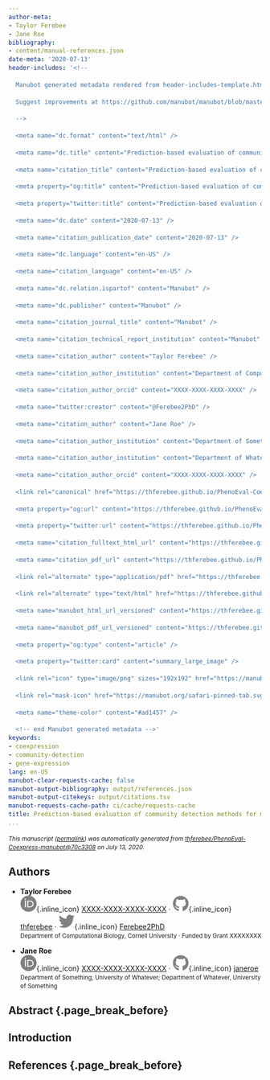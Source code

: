 ```yaml
---
author-meta:
- Taylor Ferebee
- Jane Roe
bibliography:
- content/manual-references.json
date-meta: '2020-07-13'
header-includes: '<!--

  Manubot generated metadata rendered from header-includes-template.html.

  Suggest improvements at https://github.com/manubot/manubot/blob/master/manubot/process/header-includes-template.html

  -->

  <meta name="dc.format" content="text/html" />

  <meta name="dc.title" content="Prediction-based evaluation of community detection methods for maize gene expression data" />

  <meta name="citation_title" content="Prediction-based evaluation of community detection methods for maize gene expression data" />

  <meta property="og:title" content="Prediction-based evaluation of community detection methods for maize gene expression data" />

  <meta property="twitter:title" content="Prediction-based evaluation of community detection methods for maize gene expression data" />

  <meta name="dc.date" content="2020-07-13" />

  <meta name="citation_publication_date" content="2020-07-13" />

  <meta name="dc.language" content="en-US" />

  <meta name="citation_language" content="en-US" />

  <meta name="dc.relation.ispartof" content="Manubot" />

  <meta name="dc.publisher" content="Manubot" />

  <meta name="citation_journal_title" content="Manubot" />

  <meta name="citation_technical_report_institution" content="Manubot" />

  <meta name="citation_author" content="Taylor Ferebee" />

  <meta name="citation_author_institution" content="Department of Computational Biology, Cornell University" />

  <meta name="citation_author_orcid" content="XXXX-XXXX-XXXX-XXXX" />

  <meta name="twitter:creator" content="@Ferebee2PhD" />

  <meta name="citation_author" content="Jane Roe" />

  <meta name="citation_author_institution" content="Department of Something, University of Whatever" />

  <meta name="citation_author_institution" content="Department of Whatever, University of Something" />

  <meta name="citation_author_orcid" content="XXXX-XXXX-XXXX-XXXX" />

  <link rel="canonical" href="https://thferebee.github.io/PhenoEval-Coexpress-manubot/" />

  <meta property="og:url" content="https://thferebee.github.io/PhenoEval-Coexpress-manubot/" />

  <meta property="twitter:url" content="https://thferebee.github.io/PhenoEval-Coexpress-manubot/" />

  <meta name="citation_fulltext_html_url" content="https://thferebee.github.io/PhenoEval-Coexpress-manubot/" />

  <meta name="citation_pdf_url" content="https://thferebee.github.io/PhenoEval-Coexpress-manubot/manuscript.pdf" />

  <link rel="alternate" type="application/pdf" href="https://thferebee.github.io/PhenoEval-Coexpress-manubot/manuscript.pdf" />

  <link rel="alternate" type="text/html" href="https://thferebee.github.io/PhenoEval-Coexpress-manubot/v/70c330826f059a7355e9af7236438669a7740efd/" />

  <meta name="manubot_html_url_versioned" content="https://thferebee.github.io/PhenoEval-Coexpress-manubot/v/70c330826f059a7355e9af7236438669a7740efd/" />

  <meta name="manubot_pdf_url_versioned" content="https://thferebee.github.io/PhenoEval-Coexpress-manubot/v/70c330826f059a7355e9af7236438669a7740efd/manuscript.pdf" />

  <meta property="og:type" content="article" />

  <meta property="twitter:card" content="summary_large_image" />

  <link rel="icon" type="image/png" sizes="192x192" href="https://manubot.org/favicon-192x192.png" />

  <link rel="mask-icon" href="https://manubot.org/safari-pinned-tab.svg" color="#ad1457" />

  <meta name="theme-color" content="#ad1457" />

  <!-- end Manubot generated metadata -->'
keywords:
- coexpression
- community-detection
- gene-expression
lang: en-US
manubot-clear-requests-cache: false
manubot-output-bibliography: output/references.json
manubot-output-citekeys: output/citations.tsv
manubot-requests-cache-path: ci/cache/requests-cache
title: Prediction-based evaluation of community detection methods for maize gene expression data
...
```







<small><em>
This manuscript
([permalink](https://thferebee.github.io/PhenoEval-Coexpress-manubot/v/70c330826f059a7355e9af7236438669a7740efd/))
was automatically generated
from [thferebee/PhenoEval-Coexpress-manubot@70c3308](https://github.com/thferebee/PhenoEval-Coexpress-manubot/tree/70c330826f059a7355e9af7236438669a7740efd)
on July 13, 2020.
</em></small>

## Authors



+ **Taylor Ferebee**<br>
    ![ORCID icon](images/orcid.svg){.inline_icon}
    [XXXX-XXXX-XXXX-XXXX](https://orcid.org/XXXX-XXXX-XXXX-XXXX)
    · ![GitHub icon](images/github.svg){.inline_icon}
    [thferebee](https://github.com/thferebee)
    · ![Twitter icon](images/twitter.svg){.inline_icon}
    [Ferebee2PhD](https://twitter.com/Ferebee2PhD)<br>
  <small>
     Department of Computational Biology, Cornell University
     · Funded by Grant XXXXXXXX
  </small>

+ **Jane Roe**<br>
    ![ORCID icon](images/orcid.svg){.inline_icon}
    [XXXX-XXXX-XXXX-XXXX](https://orcid.org/XXXX-XXXX-XXXX-XXXX)
    · ![GitHub icon](images/github.svg){.inline_icon}
    [janeroe](https://github.com/janeroe)<br>
  <small>
     Department of Something, University of Whatever; Department of Whatever, University of Something
  </small>



## Abstract {.page_break_before}







## Introduction


## References {.page_break_before}

<!-- Explicitly insert bibliography here -->
<div id="refs"></div>
